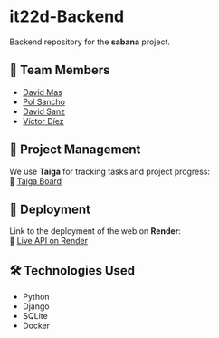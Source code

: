 # it22d-Backend

Backend repository for the **sabana** project.

## 👥 Team Members

- [David Mas](https://github.com/PatoPro121)
- [Pol Sancho](https://github.com/PolSB968)
- [David Sanz](https://github.com/DavidSanzMartinez)
- [Víctor Díez](https://github.com/inkih04)

## 📌 Project Management

We use **Taiga** for tracking tasks and project progress:  
🔗 [Taiga Board](https://taiga.io/project-link-here)

## 🚀 Deployment

Link to the deployment of the web on **Render**:  
🔗 [Live API on Render](https://it22d-backend.onrender.com/)

## 🛠️ Technologies Used

- Python
- Django
- SQLite
- Docker




